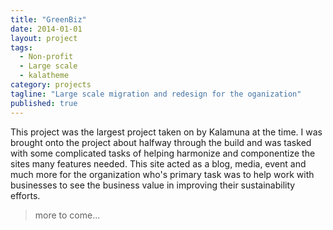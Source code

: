 ```yaml
---
title: "GreenBiz"
date: 2014-01-01
layout: project
tags:
  - Non-profit
  - Large scale
  - kalatheme
category: projects
tagline: "Large scale migration and redesign for the oganization"
published: true
---
```


This project was the largest project taken on by Kalamuna at the time. I was brought onto the project about halfway through the build and was tasked with some complicated tasks of helping harmonize and componentize the sites many features needed. This site acted as a blog, media, event and much more for the organization who's primary task was to help work with businesses to see the business value in improving their sustainability efforts.


> more to come...
